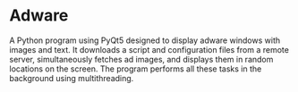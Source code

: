 # Adware
A Python program using PyQt5 designed to display adware windows with images and text. It downloads a script and configuration files from a remote server, simultaneously fetches ad images, and displays them in random locations on the screen. The program performs all these tasks in the background using multithreading.
